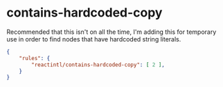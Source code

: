 # contains-hardcoded-copy

Recommended that this isn't on all the time, I'm adding this for temporary use in order to find nodes that have hardcoded string literals.

```json
{
    "rules": {
        "reactintl/contains-hardcoded-copy": [ 2 ],
    }
}
```
